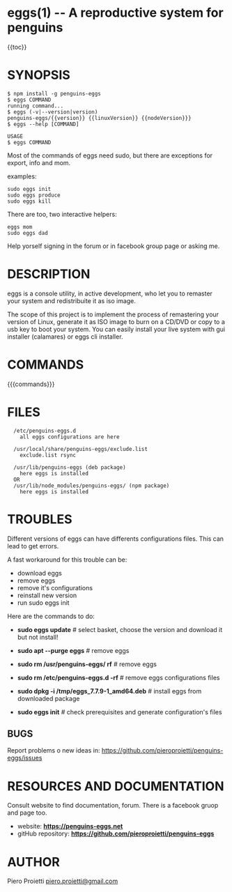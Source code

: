 eggs(1) -- A reproductive system for penguins
=============================================

{{toc}}

# SYNOPSIS

```
$ npm install -g penguins-eggs
$ eggs COMMAND
running command...
$ eggs (-v|--version|version)
penguins-eggs/{{version}} {{linuxVersion}} {{nodeVersion}}}
$ eggs --help [COMMAND]

USAGE
$ eggs COMMAND
```

Most of the commands of eggs need sudo, but there are exceptions for export, info and mom.

examples:

```
sudo eggs init
sudo eggs produce
sudo eggs kill
```

There are too, two interactive helpers:

```
eggs mom
sudo eggs dad
```

Help yorself signing in the forum or in facebook group page or asking me.


# DESCRIPTION

eggs is a console utility, in active development, who let you to remaster your system and redistribuite it as iso image.

The scope of this project is to implement the process of remastering your version of Linux, generate it as ISO image to burn on a CD/DVD or copy to a usb key to boot your system. You can easily install your live system with gui installer (calamares)  or eggs cli installer.

# COMMANDS

{{{commands}}}

# FILES
      /etc/penguins-eggs.d
        all eggs configurations are here

      /usr/local/share/penguins-eggs/exclude.list
        exclude.list rsync

      /usr/lib/penguins-eggs (deb package)
        here eggs is installed
      OR
      /usr/lib/node_modules/penguins-eggs/ (npm package)
        here eggs is installed


# TROUBLES
Different versions of eggs can have differents configurations files. This can lead to get errors.

A fast workaround for this trouble can be:

* download eggs
* remove eggs
* remove it's configurations
* reinstall new version
* run sudo eggs init

Here are the commands to do:

* **sudo eggs update** # select basket, choose the version and download it but not install!

* **sudo apt --purge eggs** # remove eggs

* **sudo rm /usr/penguins-eggs/ rf** # remove eggs

* **sudo rm /etc/penguins-eggs.d -rf** # remove eggs configurations files

* **sudo dpkg -i /tmp/eggs_7.7.9-1_amd64.deb** # install eggs from downloaded package

* **sudo eggs init** # check prerequisites and generate configuration's files

## BUGS

Report problems o new ideas in: <https://github.com/pieroproietti/penguins-eggs/issues>

# RESOURCES AND DOCUMENTATION
Consult website to find  documentation, forum. There is a facebook gruop and page too.

* website: **https://penguins-eggs.net**
* gitHub repository: **https://github.com/pieroproietti/penguins-eggs**

# AUTHOR

Piero Proietti <piero.proietti@gmail.com>
